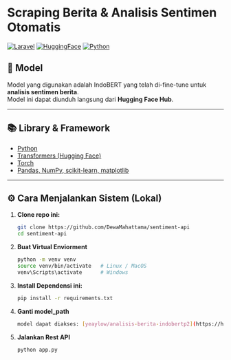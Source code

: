 # Scraping Berita & Analisis Sentimen Otomatis

[![Laravel](https://img.shields.io/badge/Laravel-Framework-red)](https://laravel.com/)
[![HuggingFace](https://img.shields.io/badge/HuggingFace-IndoBERT-yellow)](https://huggingface.co/)
[![Python](https://img.shields.io/badge/Python-3.9-blue)](https://www.python.org/)

## 🧠 Model

Model yang digunakan adalah IndoBERT yang telah di-fine-tune untuk **analisis sentimen berita**.  
Model ini dapat diunduh langsung dari **Hugging Face Hub**.  

---

## 📚 Library & Framework
 
- [Python](https://www.python.org/)  
- [Transformers (Hugging Face)](https://huggingface.co/transformers/)  
- [Torch](https://pytorch.org/)  
- [Pandas, NumPy, scikit-learn, matplotlib](https://scikit-learn.org/stable/)  

---

## ⚙️ Cara Menjalankan Sistem (Lokal)

1. **Clone repo ini:**
   ```bash
   git clone https://github.com/DewaMahattama/sentiment-api
   cd sentiment-api
2. **Buat Virtual Enviorment** 
    ```bash
    python -m venv venv
    source venv/bin/activate   # Linux / MacOS
    venv\Scripts\activate      # Windows
2. **Install Dependensi ini:**
   ```bash
   pip install -r requirements.txt
4. **Ganti model_path**
   ```bash
   model dapat diakses: [yeaylow/analisis-berita-indobertp2](https://huggingface.co/yeaylow/analisis-berita-indobertp2)
3. **Jalankan Rest API**
   ```bash
   python app.py
